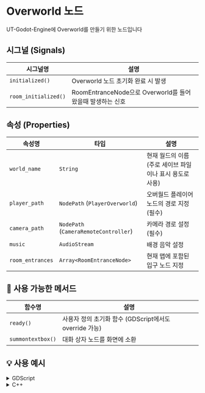 # Overworld 노드

UT-Godot-Engine에 Overworld를 만들기 위한 노드입니다


## 시그널 (Signals)

| 시그널명                 | 설명                       |
| -------------------- | ------------------------ |
| `initialized()`      | Overworld 노드 초기화 완료 시 발생 |
| `room_initialized()` | RoomEntranceNode으로 Overworld를 들어왔을때 발생하는 신호  |


## 속성 (Properties)

| 속성명              | 타입                                    | 설명                     |
| ---------------- | ------------------------------------- | ---------------------- |
| `world_name`     | `String`                              | 현재 월드의 이름 (주로 세이브 파일이나 표시 용도로 사용) |
| `player_path`    | `NodePath` (`PlayerOverworld`)        | 오버월드 플레이어 노드의 경로 지정 (필수)    |
| `camera_path`    | `NodePath` (`CameraRemoteController`) | 카메라 경로 설정 (필수)              |
| `music`          | `AudioStream`                         | 배경 음악 설정               |
| `room_entrances` | `Array<RoomEntranceNode>`             | 현재 맵에 포함된 입구 노드 지정     |

## 🔧 사용 가능한 메서드

| 함수명                     | 설명                                     |
| ----------------------- | -------------------------------------- |
| `ready()`               | 사용자 정의 초기화 함수 (GDScript에서도 override 가능) |
| `summontextbox()`       | 대화 상자 노드를 화면에 소환                       |

## 💡 사용 예시
<details>
<summary>GDScript</summary>

```gdscript
extends Overworld
@onready var sansTres = preload("res://Game/encounters/tres/sans.tres");

func ready():
	print("ready 실행");

func _on_batle():
	var textbox = summontextbox();
	textbox.generic(Dialogues.new().from([
		"* 전투를 하시겠습니까?", "* 나중에 다시 전투 할수 있습니다"
	]), ["예", "아니요"]);
	textbox.connect("selected_option", func(i:int):
		if i == 0:
			OverworldSceneChangers.load_battle(sansTres);
	);
	await textbox.dialogue_finished;
	Globals.set_player_can_move(true);
```

</details>

<details>
<summary>C++</summary>

```C++
#include "test.h"
#include "env.h"

void TEST_WORLD::_bind_methods() {}

void TEST_WORLD::ready() {
}
```

</details>